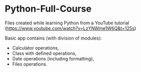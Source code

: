 # Python-Full-Course

Files created while learning Python from a YouTube tutorial (https://www.youtube.com/watch?v=LzYNWme1W6Q&t=125s)

Basic app contains (with division of modules):

* Calculator operations,
* Class with defined operations,
* Date operations (including formatting),
* Files operations.
